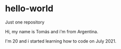 # hello-world
Just one repository

Hi, my name is Tomás and i'm from Argentina.

I'm 20 and i started learning how to code on July 2021.
